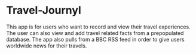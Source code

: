 # Travel-Journyl
This app is for users who want to record and view their travel experiences. The user can also view and add travel related facts from
a prepopulated database. The app also pulls from a BBC RSS feed in order to give users worldwide news for their travels.
